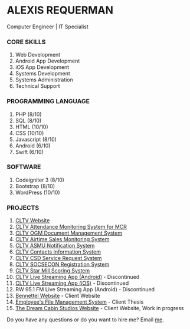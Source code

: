 # ALEXIS REQUERMAN

Computer Engineer | IT Specialist

### CORE SKILLS

1. Web Development
2. Android App Development
3. iOS App Development
4. Systems Development
5. Systems Administration
6. Technical Support

### PROGRAMMING LANGUAGE

1. PHP (8/10)
2. SQL (8/10)
3. HTML (10/10)
4. CSS (10/10)
5. Javascript (8/10)
6. Android (6/10)
7. Swift (6/10)

### SOFTWARE

1. Codeigniter 3 (8/10)
2. Bootstrap (8/10)
3. WordPress (10/10)

### PROJECTS

1. [CLTV Website](http://www.cltv36.tv/)
2. [CLTV Attendance Monitoring System for MCR](http://mcr.cltv36.tv/)
3. [CLTV OGM Document Management System](http://www.cltv36.tv/dms)
4. [CLTV Airtime Sales Monitoring System](http://www.cltv36.tv/asmu)
5. [CLTV ASMU Notification System](http://www.cltv36.tv/notification)
6. [CLTV Contacts Information System](http://www.cltv36.tv/contacts)
7. [CLTV CSD Service Request System](http://www.cltv36.tv/csd)
8. [CLTV SOCSECON Registration System](http://cltv36.tv/socsecon/)
9. [CLTV Star Mill Scoring System](http://cltv36.tv/score)
10. [CLTV Live Streaming App (Android)](https://play.google.com/store/apps/details?id=com.art.cltv36.livestream&hl=en) - Discontinued
11. [CLTV Live Streaming App (iOS)](https://itunes.apple.com/us/app/cltv36-livestreaming/id1087254064?mt=8) - Discontinued
12. RW 95.1 FM Live Streaming App (Android) - Discontinued
13. [Bennettel Website](https://bennettel.com) - Client Website
14. [Employee's File Management System](http://210.213.69.3/efms/) - Client Thesis
15. [The Dream Cabin Studios Website](https://thedreamcabinstudios.herokuapp.com/) - Client Website, Work in progress

Do you have any questions or do you want to hire me? Email [me](mailto:alexisrequerman@gmail.com).
